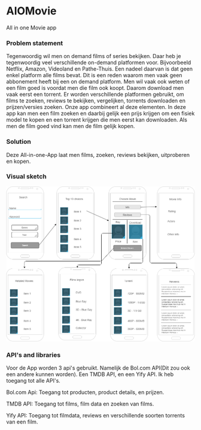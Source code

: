 # AIOMovie
All in one Movie app

### Problem statement
Tegenwoordig wil men on demand films of series bekijken. Daar heb je tegenwoordig veel verschillende on-demand platformen voor. Bijvoorbeeld Netflix, Amazon, Videoland en Pathe-Thuis. Een nadeel daarvan is dat geen enkel platform alle films bevat. Dit is een reden waarom men vaak geen abbonement heeft bij een on demand platform. Men wil vaak ook weten of een film goed is voordat men die film ook koopt. Daarom download men vaak eerst een torrent. Er worden verschillende platformen gebruikt, om films te zoeken, reviews te bekijken, vergelijken, torrents downloaden en prijzen/versies zoeken. Onze app combineert al deze elementen.
In deze app kan men een film zoeken en daarbij gelijk een prijs krijgen om een fisiek model te kopen en een torrent krijgen die men eerst kan downloaden. Als men de film goed vind kan men de film gelijk kopen.

### Solution
Deze All-in-one-App laat men films, zoeken, reviews bekijken, uitproberen en kopen.

### Visual sketch
<img src="https://raw.githubusercontent.com/toxintractor/AIOMovie/master/visual_scetch.png" width="800"> 

### API's and libraries
Voor de App worden 3 api's gebruikt. Namelijk de Bol.com API(Dit zou ook een andere kunnen worden). Een TMDB API, en een Yify API. Ik heb toegang tot alle API's.

Bol.com Api: Toegang tot producten, product details, en prijzen.

TMDB API: Toegang tot films, film data en zoeken van films.

Yify API: Toegang tot filmdata, reviews en verschillende soorten torrents van een film. 





